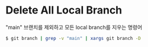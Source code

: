 # Delete All Local Branch

"main" 브랜치를 제외하고 모든 local branch를 지우는 명령어

```bash
$ git branch | grep -v "main" | xargs git branch -D
```
